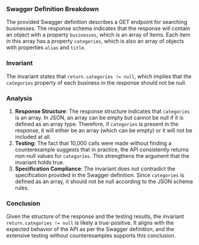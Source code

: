 ### Swagger Definition Breakdown
The provided Swagger definition describes a GET endpoint for searching businesses. The response schema indicates that the response will contain an object with a property `businesses`, which is an array of items. Each item in this array has a property `categories`, which is also an array of objects with properties `alias` and `title`.

### Invariant
The invariant states that `return.categories != null`, which implies that the `categories` property of each business in the response should not be null.

### Analysis
1. **Response Structure**: The response structure indicates that `categories` is an array. In JSON, an array can be empty but cannot be null if it is defined as an array type. Therefore, if `categories` is present in the response, it will either be an array (which can be empty) or it will not be included at all.
2. **Testing**: The fact that 10,000 calls were made without finding a counterexample suggests that in practice, the API consistently returns non-null values for `categories`. This strengthens the argument that the invariant holds true.
3. **Specification Compliance**: The invariant does not contradict the specification provided in the Swagger definition. Since `categories` is defined as an array, it should not be null according to the JSON schema rules.

### Conclusion
Given the structure of the response and the testing results, the invariant `return.categories != null` is likely a true-positive. It aligns with the expected behavior of the API as per the Swagger definition, and the extensive testing without counterexamples supports this conclusion.
